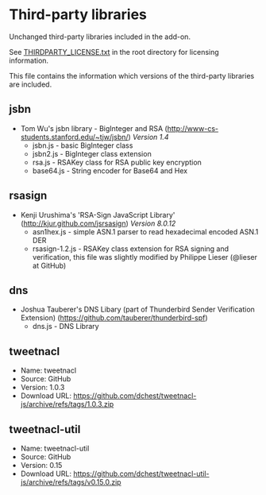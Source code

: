 # Third-party libraries

Unchanged third-party libraries included in the add-on.

See [THIRDPARTY_LICENSE.txt](../THIRDPARTY_LICENSE.txt) in the root directory for licensing information.

This file contains the information which versions of the third-party libraries are included.

## jsbn

 - Tom Wu's jsbn library - BigInteger and RSA (http://www-cs-students.stanford.edu/~tjw/jsbn/) *Version 1.4*
    - jsbn.js - basic BigInteger class
    - jsbn2.js - BigInteger class extension
    - rsa.js - RSAKey class for RSA public key encryption
    - base64.js - String encoder for Base64 and Hex

## rsasign

 - Kenji Urushima's 'RSA-Sign JavaScript Library' (http://kjur.github.com/jsrsasign) *Version 8.0.12*
    - asn1hex.js - simple ASN.1 parser to read hexadecimal encoded ASN.1 DER
    - rsasign-1.2.js - RSAKey class extension for RSA signing and verification, this file was slightly modified by Philippe Lieser (@lieser at GitHub)
	
## dns

 - Joshua Tauberer's DNS Libary (part of Thunderbird Sender Verification Extension) (https://github.com/tauberer/thunderbird-spf)
    - dns.js - DNS Library

## tweetnacl

- Name: tweetnacl
- Source: GitHub
- Version: 1.0.3
- Download URL: <https://github.com/dchest/tweetnacl-js/archive/refs/tags/1.0.3.zip>

## tweetnacl-util

- Name: tweetnacl-util
- Source: GitHub
- Version: 0.15
- Download URL: <https://github.com/dchest/tweetnacl-util-js/archive/refs/tags/v0.15.0.zip>
